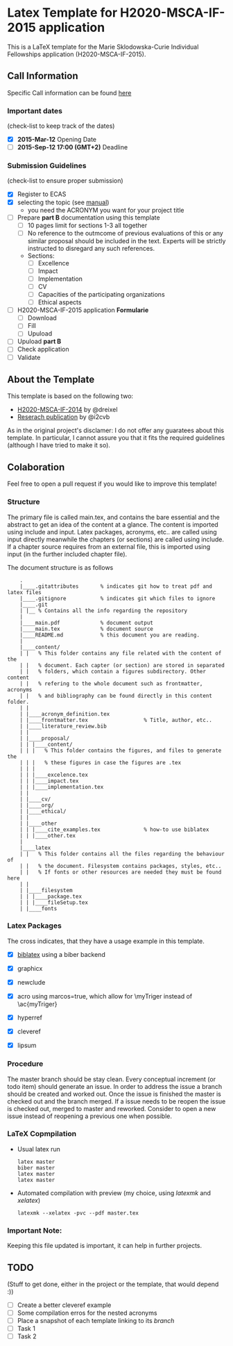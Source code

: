 Latex Template for H2020-MSCA-IF-2015 application
=================================================

This is a LaTeX template for the Marie Sklodowska-Curie Individual Fellowships application (H2020-MSCA-IF-2015).

Call Information
----------------
Specific Call information can be found [here](https://ec.europa.eu/research/participants/portal4/desktop/en/opportunities/h2020/calls/h2020-msca-if-2015.html)

### Important dates
(check-list to keep track of the dates)

* [x] **2015-Mar-12** Opening Date
* [ ] **2015-Sep-12 17:00 (GMT+2)** Deadline

### Submission Guidelines
(check-list to ensure proper submission)
* [x] Register to ECAS
* [x] selecting the topic (see [manual](https://webgate.ec.europa.eu/fpfis/wikis/display/ECResearchGMS/Steps+1+and+2+Logging+in+and+Selecting+a+Topic?src=email))
  * you need the ACRONYM you want for your project title
* [ ] Prepare **part B** documentation using this template
  * [ ] 10 pages limit for sections 1-3 all together
  * [ ] No reference to the outmcome of previous evaluations of this or any similar proposal should be included in the text. Experts will be strictly instructed to disregard any such references.
  * Sections:
    * [ ] Excellence
    * [ ] Impact
    * [ ] Implementation
    * [ ] CV
    * [ ] Capacities of the participating organizations
    * [ ] Ethical aspects
* [ ] H2020-MSCA-IF-2015 application **Formularie**
  * [ ] Download
  * [ ] Fill
  * [ ] Upuload
* [ ] Upuload **part B**
* [ ] Check application
* [ ] Validate

About the Template
------------------

This template is based on the following two:

* [H2020-MSCA-IF-2014](https://github.com/dreixel/IEF-PartB) by @dreixel
* [Reserach publication](https://github.com/massich/research_pub) by @i2cvb


As in the original project's disclamer:
I do not offer any guaratees about this template. In particular, I cannot assure you that it fits the required guidelines (although I have tried to make it so).

Colaboration
------------

Feel free to open a pull request if you would like to improve this template!

### Structure
The primary file is called main.tex, and contains the bare essential and the abstract to get an idea of the content at a glance. The content is imported using include and input. Latex packages, acronyms, etc.. are called using input directly meanwhile the chapters (or sections) are called using include. If a chapter source requires from an external file, this is imported using input (in the further included chapter file).

The document structure is as follows
```
    .
    |____.gitattributes       % indicates git how to treat pdf and latex files
    |____.gitignore           % indicates git which files to ignore
    |____.git
    | |__ % Contains all the info regarding the repository
    |
    |____main.pdf             % document output
    |____main.tex             % document source
    |____README.md            % this document you are reading.
    |
    |____content/
    | |   % This folder contains any file related with the content of the
    | |   % document. Each capter (or section) are stored in separated
    | |   % folders, which contain a figures subdirectory. Other content
    | |   % refering to the whole document such as frontmatter, acronyms
    | |   % and bibliography can be found directly in this content folder.
    | |
    | |____acronym_definition.tex
    | |____frontmatter.tex                  % Title, author, etc..
    | |____literature_review.bib
    | |
    | |____proposal/
    | | |____content/
    | | |   % This folder contains the figures, and files to generate the
    | | |   % these figures in case the figures are .tex
    | | |
    | | |____excelence.tex
    | | |____impact.tex
    | | |____implementation.tex
    | |
    | |____cv/
    | |____org/
    | |____ethical/
    | |
    | |____other
    | | |____cite_examples.tex              % how-to use biblatex
    | | |____other.tex
    |
    |____latex
    | |   % This folder contains all the files regarding the behaviour of
    | |   % the document. Filesystem contains packages, styles, etc..
    | |   % If fonts or other resources are needed they must be found here
    | |
    | |____filesystem
    | | |____package.tex
    | | |____fileSetup.tex
    | |____fonts
```

### Latex Packages
The cross indicates, that they have a usage example in this template.

* [x] [biblatex](http://www.ctan.org/pkg/biblatex) using a biber backend
* [x] graphicx
* [x] newclude
* [x] acro using marcos=true, which allow for \myTriger instead of \ac{myTriger}
* [x] hyperref
* [x] cleveref
* [x] lipsum


### Procedure
The master branch should be stay clean. Every conceptual increment (or todo item) should generate an issue. In order to address the issue a branch should be created and worked out. Once the issue is finished the master is checked out and the branch merged. If a issue needs to be reopen the issue is checked out, merged to master and reworked. Consider to open a new issue instead of reopening a previous one when possible.

### LaTeX Copmpilation

* Usual latex run

  ```
  latex master
  biber master
  latex master
  latex master
  ```

* Automated compilation with preview (my choice, using *latexmk* and *xelatex*)

  ```
  latexmk --xelatex -pvc --pdf master.tex
  ```

### Important Note:
Keeping this file updated is important, it can help in further projects.

TODO
----
(Stuff to get done, either in the project or the template, that would depend :))

* [ ] Create a better cleveref example
* [ ] Some compilation erros for the nested acronyms
* [ ] Place a snapshot of each template linking to its *branch*
* [ ] Task 1
* [ ] Task 2
